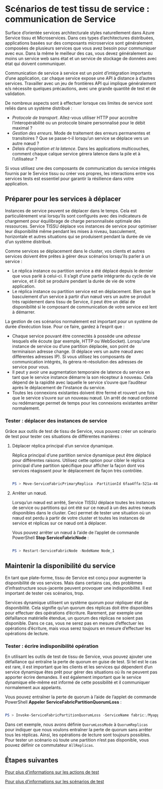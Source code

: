 <properties
   pageTitle="Test : Communication de Service | Microsoft Azure"
   description="Communication de service à service est un point d’intégration importants d’une application de Service tissu. Cet article décrit les éléments de conception et les techniques de test."
   services="service-fabric"
   documentationCenter=".net"
   authors="vturecek"
   manager="timlt"
   editor=""/>

<tags
   ms.service="service-fabric"
   ms.devlang="dotnet"
   ms.topic="article"
   ms.tgt_pltfrm="NA"
   ms.workload="NA"
   ms.date="07/06/2016"
   ms.author="vturecek"/>

# <a name="service-fabric-testability-scenarios-service-communication"></a>Scénarios de test tissu de service : communication de Service

Surface d’orientée services architecturale styles naturellement dans Azure Service tissu et Microservices. Dans ces types d’architectures distribuées, applications basées sur des composants microservice sont généralement composées de plusieurs services que vous avez besoin pour communiquer avec eux. Dans la même le meilleur des cas, vous devez généralement au moins un service web sans état et un service de stockage de données avec état qui doivent communiquer.

Communication de service à service est un point d’intégration importants d’une application, car chaque service expose une API à distance à d’autres services. Travailler avec un jeu de frontières API qui implique généralement e/s nécessite quelques précautions, avec une grande quantité de test et de validation.

De nombreux aspects sont à effectuer lorsque ces limites de service sont reliés dans un système distribué :

 - *Protocole de transport*. Allez-vous utiliser HTTP pour accroître l’interopérabilité ou un protocole binaire personnalisé pour le débit maximal ?
 - *Gestion des erreurs*. Mode de traitement des erreurs permanentes et transitoires ? Que se passe-t-il lorsqu’un service se déplace vers un autre nœud ?
 - *Délais d’expiration et la latence*. Dans les applications multicouches, comment chaque calque service gérera latence dans la pile et à l’utilisateur ?

Si vous utilisez une des composants de communication du service intégrés fournis par le Service tissu ou créer vos propres, les interactions entre vos services tests est essentiel pour garantir la résilience dans votre application.

## <a name="prepare-for-services-to-move"></a>Préparer pour les services à déplacer

Instances de service peuvent se déplacer dans le temps. Cela est particulièrement vrai lorsqu’ils sont configurés avec des indicateurs de chargement pour équilibrage de charge personnalisée optimale des ressources. Service TISSU déplace vos instances de service pour optimiser leur disponibilité même pendant les mises à niveau, basculement, horizontale et autres situations qui se produisent pendant la durée de vie d’un système distribué.

Comme services se déplacement dans le cluster, vos clients et autres services doivent être prêtes à gérer deux scénarios lorsqu’ils parler à un service :

- Le réplica instance ou partition service a été déplacé depuis le dernier que vous parlé à celui-ci. Il s’agit d’une partie intégrante du cycle de vie service, et il doit se produire pendant la durée de vie de votre application.
- Le réplica instance ou partition service est en déplacement. Bien que le basculement d’un service à partir d’un nœud vers un autre se produit très rapidement dans tissu de Service, il peut être un délai de disponibilité si le composant de communication de votre service est lent à démarrer.

La gestion de ces scénarios normalement est important pour un système de durée d’exécution lisse. Pour ce faire, gardez à l’esprit que :

- Chaque service pouvant être connectés à possède une *adresse* lesquels elle écoute (par exemple, HTTP ou WebSocket). Lorsqu’une instance de service ou d’une partition déplacée, son point de terminaison adresse change. (Il déplace vers un autre nœud avec différentes adresses IP). Si vous utilisez les composants de communication intégrés, ils gérera ré-résolution des adresses de service pour vous.
- Il peut y avoir une augmentation temporaire de latence du service en tant que le service instance démarre la son récepteur à nouveau. Cela dépend de la rapidité avec laquelle le service s’ouvre que l’auditeur après le déplacement de l’instance du service.
- Toutes les connexions existantes doivent être fermé et rouvert une fois que le service s’ouvre sur un nouveau nœud. Un arrêt de nœud ordonné ou redémarrage permet de temps pour les connexions existantes arrêter normalement.

### <a name="test-it-move-service-instances"></a>Tester : déplacer des instances de service

Grâce aux outils de test de tissu de Service, vous pouvez créer un scénario de test pour tester ces situations de différentes manières :

1. Déplacer réplica principal d’un service dynamique.

    Réplica principal d’une partition service dynamique peut être déplacé pour différentes raisons. Utilisez cette option pour cibler le réplica principal d’une partition spécifique pour afficher la façon dont vos services réagissent pour le déplacement de façon très contrôlée.

    ```powershell

    PS > Move-ServiceFabricPrimaryReplica -PartitionId 6faa4ffa-521a-44e9-8351-dfca0f7e0466 -ServiceName fabric:/MyApplication/MyService

    ```

2. Arrêter un nœud.

    Lorsqu’un nœud est arrêté, Service TISSU déplace toutes les instances de service ou partitions qui ont été sur ce nœud à un des autres nœuds disponibles dans le cluster. Ceci permet de tester une situation où un nœud est perdu à partir de votre cluster et toutes les instances de service et réplicas sur ce nœud ont à déplacer.

    Vous pouvez arrêter un nœud à l’aide de l’applet de commande PowerShell **Stop ServiceFabricNode** :

    ```powershell

    PS > Restart-ServiceFabricNode -NodeName Node_1

    ```

## <a name="maintain-service-availability"></a>Maintenir la disponibilité du service

En tant que plate-forme, tissu de Service est conçu pour augmenter la disponibilité de vos services. Mais dans certains cas, des problèmes d’infrastructure sous-jacente peuvent provoquer une indisponibilité. Il est important de tester ces scénarios, trop.

Services dynamique utilisent un système quorum pour répliquer état de disponibilité. Cela signifie qu’un quorum des réplicas doit être disponibles pour effectuer des opérations d’écriture. Rarement, par exemple une défaillance matérielle étendue, un quorum des réplicas ne soient pas disponible. Dans ce cas, vous ne serez pas en mesure d’effectuer les opérations d’écriture, mais vous serez toujours en mesure d’effectuer les opérations de lecture.

### <a name="test-it-write-operation-unavailability"></a>Tester : écrire indisponibilité opération

En utilisant les outils de test de tissu de Service, vous pouvez ajouter une défaillance qui entraîne la perte de quorum en guise de test. Si tel est le cas est rare, il est important que les clients et les services qui dépendent d’un service dynamique êtes prêt pour gérer des situations où ils ne peuvent pas apporter écrire demandes. Il est également important que le service dynamique elle-même est informé de cette possibilité et il communiquer normalement aux appelants.

Vous pouvez entraîner la perte de quorum à l’aide de l’applet de commande PowerShell **Appeler ServiceFabricPartitionQuorumLoss** :

```powershell

PS > Invoke-ServiceFabricPartitionQuorumLoss -ServiceName fabric:/Myapplication/MyService -QuorumLossMode QuorumReplicas -QuorumLossDurationInSeconds 20

```

Dans cet exemple, nous avons définie `QuorumLossMode` à `QuorumReplicas` pour indiquer que nous voulons entraîner la perte de quorum sans arrêter tous les réplicas. Ainsi, les opérations de lecture sont toujours possibles. Pour tester un scénario où toute une partition n’est pas disponible, vous pouvez définir ce commutateur `AllReplicas`.

## <a name="next-steps"></a>Étapes suivantes

[Pour plus d’informations sur les actions de test](service-fabric-testability-actions.md)

[Pour plus d’informations sur les scénarios de test](service-fabric-testability-scenarios.md)
